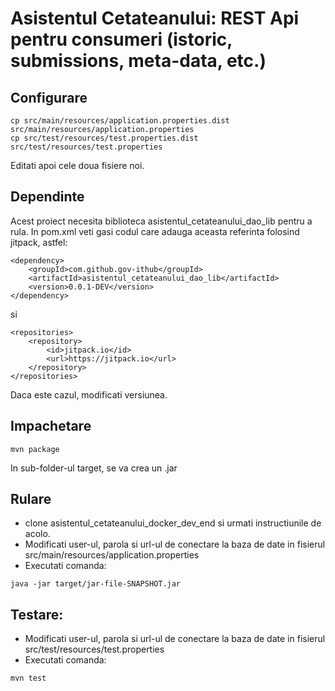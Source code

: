 # Asistentul Cetateanului: REST Api pentru consumeri (istoric, submissions, meta-data, etc.)

## Configurare
```
cp src/main/resources/application.properties.dist src/main/resources/application.properties
cp src/test/resources/test.properties.dist src/test/resources/test.properties
```
Editati apoi cele doua fisiere noi.

## Dependinte

Acest proiect necesita biblioteca asistentul_cetateanului_dao_lib pentru a rula.
In pom.xml veti gasi codul care adauga aceasta referinta folosind jitpack, astfel:

```
<dependency>
	<groupId>com.github.gov-ithub</groupId>
	<artifactId>asistentul_cetateanului_dao_lib</artifactId>
	<version>0.0.1-DEV</version>
</dependency>
```
si
```
<repositories>
	<repository>
		<id>jitpack.io</id>
		<url>https://jitpack.io</url>
	</repository>
</repositories>
```
Daca este cazul, modificati versiunea.

## Impachetare
```
mvn package
```
In sub-folder-ul target, se va crea un .jar

## Rulare
- clone asistentul_cetateanului_docker_dev_end si urmati instructiunile de acolo.
- Modificati user-ul, parola si url-ul de conectare la baza de date in fisierul src/main/resources/application.properties
- Executati comanda:

```
java -jar target/jar-file-SNAPSHOT.jar
```

## Testare:
- Modificati user-ul, parola si url-ul de conectare la baza de date in fisierul src/test/resources/test.properties
- Executati comanda:
```
mvn test
```
